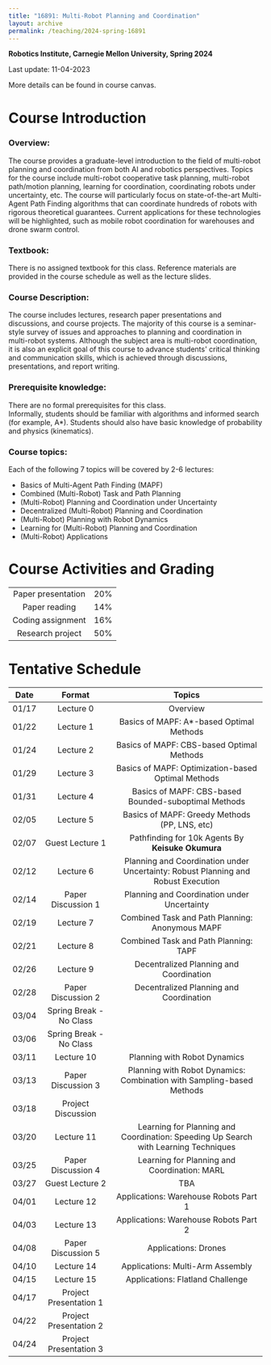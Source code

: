 ```yaml
---
title: "16891: Multi-Robot Planning and Coordination"
layout: archive
permalink: /teaching/2024-spring-16891
---
```

**Robotics Institute, Carnegie Mellon University, Spring 2024**

Last update: 11-04-2023

More details can be found in course canvas.

Course Introduction
======
### Overview:
The course provides a graduate-level introduction to the field of multi-robot planning and coordination from both AI and robotics perspectives. 
Topics for the course include multi-robot cooperative task planning, multi-robot path/motion planning, learning for coordination, coordinating robots under uncertainty, etc. 
The course will particularly focus on state-of-the-art Multi-Agent Path Finding algorithms that can coordinate hundreds of robots with rigorous theoretical guarantees. 
Current applications for these technologies will be highlighted, such as mobile robot coordination for warehouses and drone swarm control. 

### Textbook: 
There is no assigned textbook for this class. Reference materials are provided in the course schedule as well as the lecture slides.

### Course Description: 
The course includes lectures, research paper presentations and discussions, and course projects. 
The majority of this course is a seminar-style survey of issues and approaches to planning and coordination in multi-robot systems. 
Although the subject area is multi-robot coordination, it is also an explicit goal of this course to advance students' critical thinking and communication skills, which is achieved through discussions, presentations, and report writing. 

### Prerequisite knowledge: 
There are no formal prerequisites for this class.  
Informally, students should be familiar with algorithms and informed search (for example, A*). 
Students should also have basic knowledge of probability and physics (kinematics).

### Course topics: 
Each of the following 7 topics will be covered by 2-6 lectures:
- Basics of Multi-Agent Path Finding (MAPF)
- Combined (Multi-Robot) Task and Path Planning
- (Multi-Robot) Planning and Coordination under Uncertainty
- Decentralized (Multi-Robot) Planning and Coordination
- (Multi-Robot) Planning with Robot Dynamics
- Learning for (Multi-Robot) Planning and Coordination
- (Multi-Robot) Applications

Course Activities and Grading
======


|                    |     |
|:------------------:|:---:|
| Paper presentation | 20% |
|   Paper reading    | 14% |
| Coding assignment  | 16% |
|  Research project  | 50% |


Tentative Schedule
======

|  Date  |         Format          |                                       Topics                                        |
|:------:|:-----------------------:|:-----------------------------------------------------------------------------------:|
| 01/17  |        Lecture 0        |                                      Overview                                       |
| 01/22  |        Lecture 1        |                      Basics of MAPF: A*-based Optimal Methods                       |
| 01/24  |        Lecture 2        |                      Basics of MAPF: CBS-based Optimal Methods                      |
| 01/29  |        Lecture 3        |                 Basics of MAPF: Optimization-based Optimal Methods                  |	 
| 01/31  |        Lecture 4        |                Basics of MAPF: CBS-based Bounded-suboptimal Methods                 |
| 02/05  |        Lecture 5        |                    Basics of MAPF: Greedy Methods (PP, LNS, etc)                    |
| 02/07  |     Guest Lecture 1     |                  Pathfinding for 10k Agents By **Keisuke Okumura**                  |
| 02/12  |        Lecture 6        |  Planning and Coordination under Uncertainty: Robust Planning and Robust Execution  |
| 02/14  |   Paper Discussion 1    |                     Planning and Coordination under Uncertainty                     |
| 02/19  |        Lecture 7        |                   Combined Task and Path Planning: Anonymous MAPF                   |
| 02/21  |        Lecture 8        |                        Combined Task and Path Planning: TAPF                        |
| 02/26  |        Lecture 9        |                       Decentralized Planning and Coordination                       |
| 02/28  |   Paper Discussion 2    |                       Decentralized Planning and Coordination                       |
| 03/04  | Spring Break - No Class |
| 03/06  | Spring Break - No Class |
| 03/11  |       Lecture 10        |                            Planning with Robot Dynamics                             |
| 03/13  |   Paper Discussion 3    |        Planning with Robot Dynamics: Combination with Sampling-based Methods        |
| 03/18  |   Project Discussion    |
| 03/20  |       Lecture 11        | Learning for Planning and Coordination: Speeding Up Search with Learning Techniques |
| 03/25  |   Paper Discussion 4    |                    Learning for Planning and Coordination: MARL                     |
| 03/27  |     Guest Lecture 2     |                                         TBA                                         |
| 04/01  |       Lecture 12        |                        Applications: Warehouse Robots Part 1                        | 
| 04/03  |       Lecture 13        |                        Applications: Warehouse Robots Part 2                        |
| 04/08  |   Paper Discussion 5    |                                Applications: Drones                                 |
| 04/10  |       Lecture 14        |                          Applications: Multi-Arm Assembly                           |
| 04/15  |       Lecture 15        |                          Applications: Flatland Challenge                           | 
| 04/17  | Project Presentation 1  |
| 04/22  | Project Presentation 2  |
| 04/24  | Project Presentation 3  |
